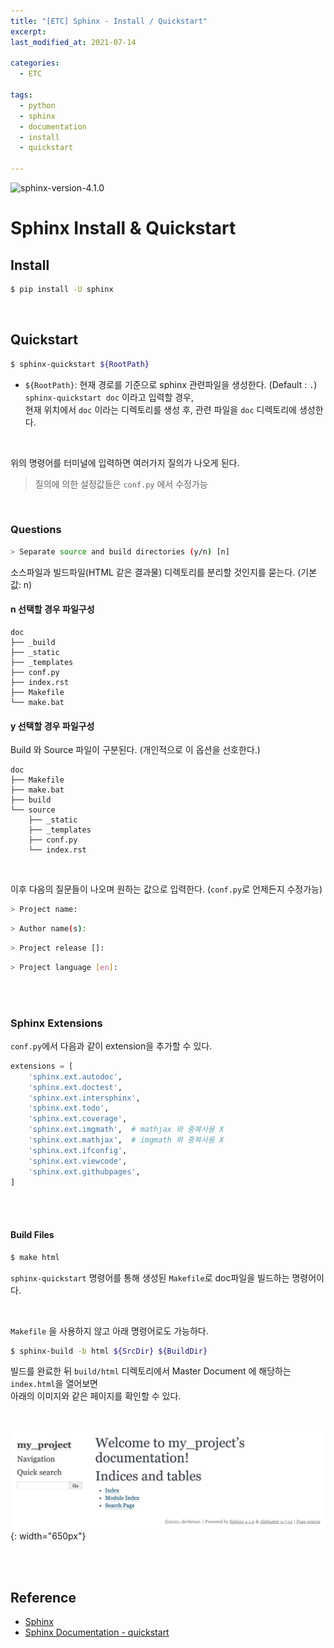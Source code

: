 ```yaml
---
title: "[ETC] Sphinx - Install / Quickstart"
excerpt: 
last_modified_at: 2021-07-14

categories:
  - ETC

tags:
  - python
  - sphinx
  - documentation
  - install
  - quickstart

---
```


![sphinx-version-4.1.0](https://img.shields.io/badge/Sphinx-v4.1.0-lightgreen.svg)

# Sphinx Install & Quickstart

## Install

```bash
$ pip install -U sphinx
```

<br>

## Quickstart

```bash
$ sphinx-quickstart ${RootPath}
```

- `${RootPath}`: 현재 경로를 기준으로 sphinx 관련파일을 생성한다. (Default : `.`)  
`sphinx-quickstart doc` 이라고 입력할 경우,  
현재 위치에서 `doc` 이라는 디렉토리를 생성 후, 관련 파일을 `doc` 디렉토리에 생성한다.

<br>

위의 명령어를 터미널에 입력하면 여러가지 질의가 나오게 된다.  
> 질의에 의한 설정값들은 `conf.py` 에서 수정가능

<br>

### Questions

```bash
> Separate source and build directories (y/n) [n]
```

소스파일과 빌드파일(HTML 같은 결과물) 디렉토리를 분리할 것인지를 묻는다. (기본값: n)  

#### n 선택할 경우 파일구성

```
doc
├── _build
├── _static
├── _templates
├── conf.py
├── index.rst
├── Makefile
└── make.bat
```

#### y 선택할 경우 파일구성

Build 와 Source 파일이 구분된다. (개인적으로 이 옵션을 선호한다.)

```
doc
├── Makefile
├── make.bat
├── build
└── source
    ├── _static
    ├── _templates
    ├── conf.py
    └── index.rst
```

<br>

이후 다음의 질문들이 나오며 원하는 값으로 입력한다. (`conf.py`로 언제든지 수정가능)

```bash
> Project name:
```

```bash
> Author name(s):
```

```bash
> Project release []:
```

```bash
> Project language [en]:
```

<br><br>


### Sphinx Extensions

`conf.py`에서 다음과 같이 extension을 추가할 수 있다.

```python
extensions = [
    'sphinx.ext.autodoc',
    'sphinx.ext.doctest',
    'sphinx.ext.intersphinx',
    'sphinx.ext.todo',
    'sphinx.ext.coverage',
    'sphinx.ext.imgmath',  # mathjax 와 중복사용 X
    'sphinx.ext.mathjax',  # imgmath 와 중복사용 X
    'sphinx.ext.ifconfig',
    'sphinx.ext.viewcode',
    'sphinx.ext.githubpages',
]
```

<br><br>

#### Build Files

```bash
$ make html
```

`sphinx-quickstart` 명령어를 통해 생성된 `Makefile`로 doc파일을 빌드하는 명령어이다.  

<br>

`Makefile` 을 사용하지 않고 아래 명령어로도 가능하다.  

```bash
$ sphinx-build -b html ${SrcDir} ${BuildDir}
```

빌드를 완료한 뒤 `build/html` 디렉토리에서 Master Document 에 해당하는 `index.html`을 열어보면  
아래의 이미지와 같은 페이지를 확인할 수 있다.

<br>

![etc-sphinx_quickstart](./images/etc-02-sphinx_quickstart.png?raw=true){: width="650px"}

<br><br>

## Reference

- [Sphinx](http://www.sphinx-doc.org/en/master/)
- [Sphinx Documentation - quickstart](http://www.sphinx-doc.org/en/master/usage/quickstart.html)
